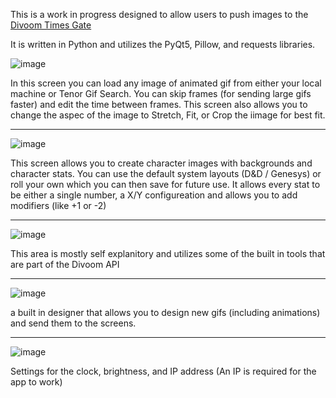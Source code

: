 This is a work in progress designed to allow users to push images to the [ Divoom Times Gate](https://divoom.com/products/time-gate)

It is written in Python and utilizes the PyQt5, Pillow, and requests libraries. 


![image](https://github.com/user-attachments/assets/403ba0f3-81f5-4613-a314-bbe7c5427653)

In this screen you can load any image of animated gif from either your local machine or Tenor Gif Search. You can skip frames (for sending large gifs faster) and edit the time between frames. This screen also allows you to change the aspec of the image to Stretch, Fit, or Crop the iimage for best fit. 


-------------

![image](https://github.com/user-attachments/assets/18d87995-2549-4d5b-ad2c-fcd2e44ff99c)

This screen allows you to create character images with backgrounds and character stats. You can use the default system layouts (D&D / Genesys) or roll your own which you can then save for future use. It allows every stat to be either a single number, a X/Y configureation and allows you to add modifiers (like +1 or -2) 

-------------

![image](https://github.com/user-attachments/assets/d5086057-c2c8-4258-9f85-d464ee843a39)

This area is mostly self explanitory and utilizes some of the built in tools that are part of the Divoom API

-------------

![image](https://github.com/user-attachments/assets/2b37e0a3-82c0-457c-bb40-7bc0add2d3bb)

a built in designer that allows you to design new gifs (including animations) and send them to the screens. 

-------------

![image](https://github.com/user-attachments/assets/9ce6a5a8-60e7-4053-b97a-d824e04a88c8)

Settings for the clock, brightness, and IP address (An IP is required for the app to work) 

